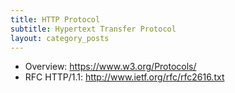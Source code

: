 ```yaml
---
title: HTTP Protocol
subtitle: Hypertext Transfer Protocol
layout: category_posts
---
```


- Overview: <https://www.w3.org/Protocols/>
- RFC HTTP/1.1: <http://www.ietf.org/rfc/rfc2616.txt>
